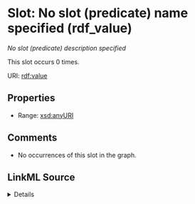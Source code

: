 

# Slot: No slot (predicate) name specified (rdf_value)


_No slot (predicate) description specified_






This slot occurs 0 times.


URI: [rdf:value](http://www.w3.org/1999/02/22-rdf-syntax-ns#value)



<!-- no inheritance hierarchy -->








## Properties

* Range: [xsd:anyURI](http://www.w3.org/2001/XMLSchema#anyURI)





## Comments

* No occurrences of this slot in the graph.



## LinkML Source

<details>

```yaml
name: rdf_value
annotations:
  count:
    tag: count
    value: 0
description: No slot (predicate) description specified
title: No slot (predicate) name specified
comments:
- No occurrences of this slot in the graph.
from_schema: fio-kg
rank: 1000
domain: rdf_value
slot_uri: rdf:value
alias: rdf_value
range: uri

```
</details>